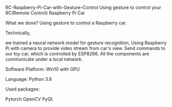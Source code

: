 RC-Raspberry-Pi-Car-with-Gesture-Control
Using gesture to control your RC(Remote Control) Raspberry Pi Car

What we done?
Using gesture to control a Raspberry car.

Technically,

we trained a neural network model for gesture recognition,
Using Raspberry Pi with camera to provide video stream from car's view.
Send commands to our toy car, which is controlled by ESP8266.
All the components are communicate under a local network.

Software
Platform: Win10 with GPU

Language: Python 3.6

Used packages:

Pytorch
OpenCV
PyQt
